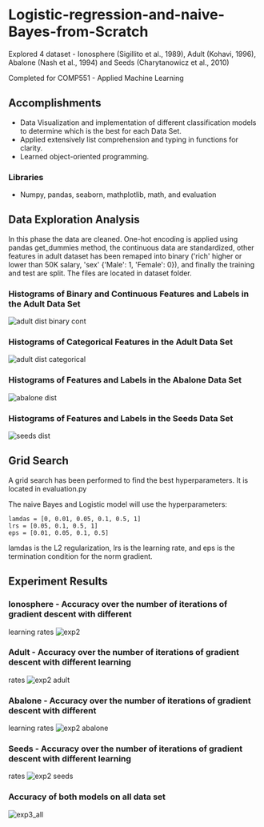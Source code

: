 # Logistic-regression-and-naive-Bayes-from-Scratch
Explored 4 dataset - Ionosphere (Sigillito et al., 1989), Adult (Kohavi, 1996), Abalone (Nash et al., 1994) and Seeds (Charytanowicz et al., 2010)

Completed for COMP551 - Applied Machine Learning


## Accomplishments
- Data Visualization and implementation of different classification models to determine which is the best for each Data Set.
- Applied extensively list comprehension and typing in functions for clarity.
- Learned object-oriented programming.

### Libraries
- Numpy, pandas, seaborn, mathplotlib, math, and evaluation

## Data Exploration Analysis

In this phase the data are cleaned. One-hot encoding is applied using pandas get_dummies method, the continuous data are standardized, other features in adult dataset has been remaped into binary ('rich' higher or lower than 50K salary, 'sex' {'Male': 1, 'Female': 0}), and finally the training and test are split. The files are located in dataset folder.

### Histograms of Binary and Continuous Features and Labels in the Adult Data Set

![adult dist binary cont](https://user-images.githubusercontent.com/57273222/96785151-638e9480-13bc-11eb-8d76-c46b2ab6cf41.png)

### Histograms of Categorical Features in the Adult Data Set

![adult dist categorical](https://user-images.githubusercontent.com/57273222/96785278-93d63300-13bc-11eb-8ee6-992d92e39ecd.png)

### Histograms of Features and Labels in the Abalone Data Set 

![abalone dist](https://user-images.githubusercontent.com/57273222/96785457-d26bed80-13bc-11eb-9897-da35fa20bab4.png)

### Histograms of Features and Labels in the Seeds Data Set

![seeds dist](https://user-images.githubusercontent.com/57273222/96785532-eadc0800-13bc-11eb-93fc-6cc197bdfb3c.png)

## Grid Search

A grid search has been performed to find the best hyperparameters. It is located in evaluation.py

The naive Bayes and Logistic model will use the hyperparameters: 
```
lamdas = [0, 0.01, 0.05, 0.1, 0.5, 1]
lrs = [0.05, 0.1, 0.5, 1]
eps = [0.01, 0.05, 0.1, 0.5]
```

lamdas is the L2 regularization, lrs is the learning rate, and eps is the termination condition for the norm gradient.

## Experiment Results
### Ionosphere - Accuracy over the number of iterations of gradient descent with different
learning rates
![exp2](https://user-images.githubusercontent.com/57273222/96787907-9044ab00-13c0-11eb-80ef-48f877e79f84.png)

### Adult - Accuracy over the number of iterations of gradient descent with different learning
rates
![exp2 adult](https://user-images.githubusercontent.com/57273222/96787934-9dfa3080-13c0-11eb-970d-3157b1212383.png)

### Abalone - Accuracy over the number of iterations of gradient descent with different
learning rates
![exp2 abalone](https://user-images.githubusercontent.com/57273222/96787977-ad797980-13c0-11eb-9898-faebf6c2bbd1.png)

### Seeds - Accuracy over the number of iterations of gradient descent with different learning
rates
![exp2 seeds](https://user-images.githubusercontent.com/57273222/96788004-b8340e80-13c0-11eb-9719-01976c6620bd.png)

### Accuracy of both models on all data set 
![exp3_all](https://user-images.githubusercontent.com/57273222/96793107-b28ef680-13c9-11eb-8caa-a12700554fbe.PNG)



